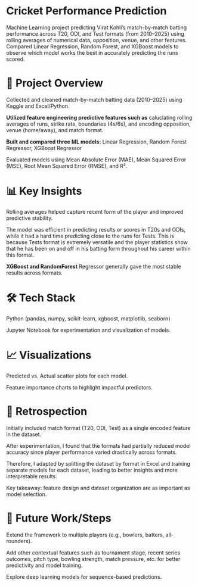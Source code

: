 # Cricket Performance Prediction

Machine Learning project predicting Virat Kohli’s match-by-match batting performance across T20, ODI, and Test formats (from 2010–2025) using rolling averages of numerical data, opposition, venue, and other features. 
Compared Linear Regression, Random Forest, and XGBoost models to observe which model works the best in accurately predicting the runs scored.

# 🔎 Project Overview

Collected and cleaned match-by-match batting data (2010–2025) using Kaggle and Excel/Python.

**Utilized feature engineering predictive features such as** caluclating rolling averages of runs, strike rate, boundaries (4s/6s), and encoding opposition, venue (home/away), and match format.

**Built and compared three ML models:** Linear Regression, Random Forest Regressor, XGBoost Regressor

Evaluated models using Mean Absolute Error (MAE), Mean Squared Error (MSE), Root Mean Squared Error (RMSE), and R².

# 📊 Key Insights

Rolling averages helped capture recent form of the player and improved predictive stability.

The model was efficient in predicting results or scores in T20s and ODIs, while it had a hard time predicting close to the runs for Tests. This is because Tests format is extremely versatile and the player statistics show that he has been on and off in his batting form throughout his career within this format.

**XGBoost and RandomForest** Regressor generally gave the most stable results across formats.

# 🛠️ Tech Stack

Python (pandas, numpy, scikit-learn, xgboost, matplotlib, seaborn)

Jupyter Notebook for experimentation and visualization of models.

# 📈 Visualizations

Predicted vs. Actual scatter plots for each model.

Feature importance charts to highlight impactful predictors.

# 🔄 Retrospection

Initially included match format (T20, ODI, Test) as a single encoded feature in the dataset.

After experimentation, I found that the formats had partially reduced model accuracy since player performance varied drastically across formats.

Therefore, I adapted by splitting the dataset by format in Excel and training separate models for each dataset, leading to better insights and more interpretable results.

Key takeaway: feature design and dataset organization are as important as model selection.

# 🚀 Future Work/Steps

Extend the framework to multiple players (e.g., bowlers, batters, all-rounders).

Add other contextual features such as tournament stage, recent series outcomes, pitch type, bowling strength, match pressure, etc. for better predictivity and model training.

Explore deep learning models for sequence-based predictions.

